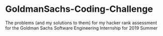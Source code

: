 # GoldmanSachs-Coding-Challenge
The problems (and my solutions to them) for my hacker rank assessment for the Goldman Sachs Software Engineering Internship for 2019 Summer
